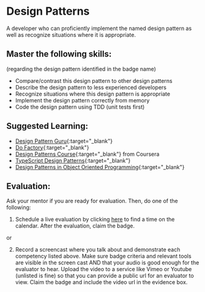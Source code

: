 # Design Patterns

A developer who can proficiently implement the named design pattern as well as recognize situations where it is appropriate.

## Master the following skills:

(regarding the design pattern identified in the badge name)

- Compare/contrast this design pattern to other design patterns
- Describe the design pattern to less experienced developers
- Recognize situations where this design pattern is appropriate
- Implement the design pattern correctly from memory
- Code the design pattern using TDD (unit tests first)

## Suggested Learning:

- [Design Pattern Guru](https://refactoring.guru/design-patterns){:target="\_blank"}
- [Do Factory](https://www.dofactory.com/){:target="\_blank"}
- [Design Patterns Course](https://www.coursera.org/learn/design-patterns){:target="\_blank"} from Coursera
- [TypeScript Design Patterns](https://www.udemy.com/course/typescript-design-patterns/){:target="\_blank"}
- [Design Patterns in Object Oriented Programming](https://www.youtube.com/playlist?list=PLrhzvIcii6GNjpARdnO4ueTUAVR9eMBpc){:target="\_blank"}

## Evaluation:

Ask your mentor if you are ready for evaluation. Then, do one of the following:

1. Schedule a live evaluation by clicking [here](https://api.logro.io/widget/appointment/codex-evals/full-stack) to find a time on the calendar. After the evaluation, claim the badge.

or

2. Record a screencast where you talk about and demonstrate each competency listed above. Make sure badge criteria and relevant tools are visible in the screen cast AND that your audio is good enough for the evaluator to hear. Upload the video to a service like Vimeo or Youtube (unlisted is fine) so that you can provide a public url for an evaluator to view. Claim the badge and include the video url in the evidence box.
